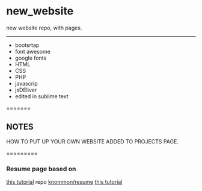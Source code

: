 # new_website
new website repo, with pages. 


****

* bootsrtap
* font awesome
* google fonts
* HTML
* CSS
* PHP
* javascrip
* jsDEliver
* edited in sublime text


=======

## NOTES

 HOW TO PUT UP YOUR OWN WEBSITE ADDED TO PROJECTS PAGE.


 

=========
### Resume page based on

[this tutorial](https://medium.com/p/991845147ec)
repo [knommon/resume](https://github.com/knommon/resume)
[this tutorial](https://www.slashcoding.com/create-a-simple-guestbook-using-php/)